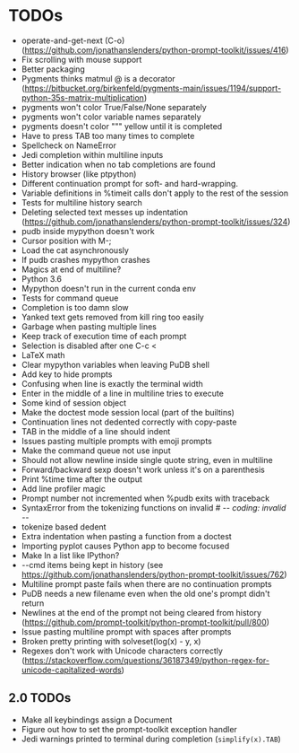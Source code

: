 # TODOs

- operate-and-get-next (C-o) (https://github.com/jonathanslenders/python-prompt-toolkit/issues/416)
- Fix scrolling with mouse support
- Better packaging
- Pygments thinks matmul @ is a decorator (https://bitbucket.org/birkenfeld/pygments-main/issues/1194/support-python-35s-matrix-multiplication)
- pygments won't color True/False/None separately
- pygments won't color variable names separately
- pygments doesn't color """ yellow until it is completed
- Have to press TAB too many times to complete
- Spellcheck on NameError
- Jedi completion within multiline inputs
- Better indication when no tab completions are found
- History browser (like ptpython)
- Different continuation prompt for soft- and hard-wrapping.
- Variable definitions in %timeit calls don't apply to the rest of the session
- Tests for multiline history search
- Deleting selected text messes up indentation (https://github.com/jonathanslenders/python-prompt-toolkit/issues/324)
- pudb inside mypython doesn't work
- Cursor position with M-;
- Load the cat asynchronously
- If pudb crashes mypython crashes
- Magics at end of multiline?
- Python 3.6
- Mypython doesn't run in the current conda env
- Tests for command queue
- Completion is too damn slow
- Yanked text gets removed from kill ring too easily
- Garbage when pasting multiple lines
- Keep track of execution time of each prompt
- Selection is disabled after one C-c <
- LaTeX math
- Clear mypython variables when leaving PuDB shell
- Add key to hide prompts
- Confusing when line is exactly the terminal width
- Enter in the middle of a line in multiline tries to execute
- Some kind of session object
- Make the doctest mode session local (part of the builtins)
- Continuation lines not dedented correctly with copy-paste
- TAB in the middle of a line should indent
- Issues pasting multiple prompts with emoji prompts
- Make the command queue not use input
- Should not allow newline inside single quote string, even in multiline
- Forward/backward sexp doesn't work unless it's on a parenthesis
- Print %time time after the output
- Add line profiler magic
- Prompt number not incremented when %pudb exits with traceback
- SyntaxError from the tokenizing functions on invalid # -*- coding: invalid -*-
- tokenize based dedent
- Extra indentation when pasting a function from a doctest
- Importing pyplot causes Python app to become focused
- Make In a list like IPython?
- --cmd items being kept in history (see https://github.com/jonathanslenders/python-prompt-toolkit/issues/762)
- Multiline prompt paste fails when there are no continuation prompts
- PuDB needs a new filename even when the old one's prompt didn't return
- Newlines at the end of the prompt not being cleared from history (https://github.com/prompt-toolkit/python-prompt-toolkit/pull/800)
- Issue pasting multiline prompt with spaces after prompts
- Broken pretty printing with solveset(log(x) - y, x)
- Regexes don't work with Unicode characters correctly (https://stackoverflow.com/questions/36187349/python-regex-for-unicode-capitalized-words)

## 2.0 TODOs

- Make all keybindings assign a Document
- Figure out how to set the prompt-toolkit exception handler
- Jedi warnings printed to terminal during completion (`simplify(x).TAB`)
